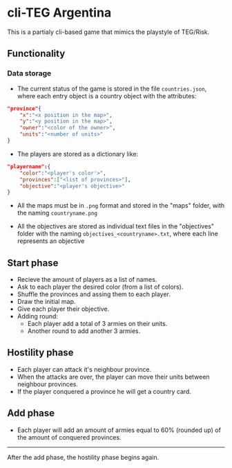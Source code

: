 # cli-TEG Argentina

This is a partialy cli-based game that mimics the playstyle of TEG/Risk.  

## Functionality

### Data storage

- The current status of the game is stored in the file `countries.json`, where each entry object is a country object with the attributes:

```json
"province"{
	"x":"<x position in the map>",
	"y":"<y position in the map>",
	"owner":"<color of the owner>",
	"units":"<number of units>"
}
```

- The players are stored as a dictionary like:

```json
"playername":{
	"color":"<player's color'>",
	"provinces":["<list of provinces>"],
	"objective":"<player's objective>"
}
```

- All the maps must be in `.png` format and stored in the "maps" folder, with the naming `countryname.png`

- All the objectives are stored as individual text files in the "objectives" folder with the naming `objectives_<countryname>.txt`, where each line represents an objective

## Start phase

- Recieve the amount of players as a list of names.
- Ask to each player the desired color (from a list of colors).
- Shuffle the provinces and assing them to each player.
- Draw the initial map.
- Give each player their objective.
- Adding round:
	- Each player add a total of 3 armies on their units.
	- Another round to add another 3 armies.

## Hostility phase

- Each player can attack it's neighbour province.
- When the attacks are over, the player can move their units between neighbour provinces.
- If the player conquered a province he will get a country card.

## Add phase

- Each player will add an amount of armies equal to 60% (rounded up) of the amount of conquered provinces.

----

After the add phase, the hostility phase begins again.
